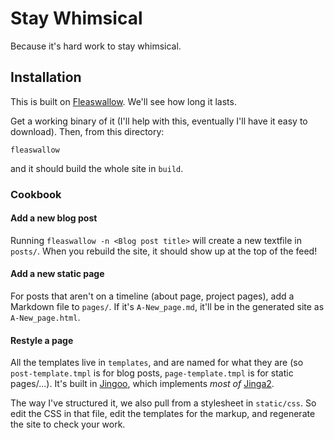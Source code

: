 # Stay Whimsical

Because it's hard work to stay whimsical.

## Installation

This is built on [Fleaswallow][2]. We'll see how long it lasts.

Get a working binary of it (I'll help with this, eventually I'll have it easy to
download). Then, from this directory:

```
fleaswallow
```

and it should build the whole site in `build`.

### Cookbook

#### Add a new blog post

Running `fleaswallow -n <Blog post title>` will create a new textfile in
`posts/`. When you rebuild the site, it should show up at the top of the feed!

#### Add a new static page

For posts that aren't on a timeline (about page, project pages), add a Markdown
file to `pages/`. If it's `A-New_page.md`, it'll be in the generated site as
`A-New_page.html`.

#### Restyle a page

All the templates live in `templates`, and are named for what they are (so
`post-template.tmpl` is for blog posts, `page-template.tmpl` is for static
pages/...). It's built in [Jingoo][4], which implements _most of_ [Jinga2][5].

The way I've structured it, we also pull from a stylesheet in `static/css`. So
edit the CSS in that file, edit the templates for the markup, and regenerate the
site to check your work.

   [1]: https://brew.sh/
   [2]: https://github.com/pablo-meier/fleaswallow
   [3]: https://opam.ocaml.org/
   [4]: https://github.com/tategakibunko/jingoo
   [5]: http://jinja.pocoo.org/docs/2.10/
